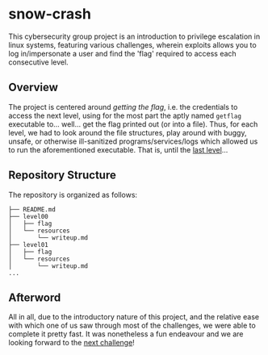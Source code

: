 # snow-crash

This cybersecurity group project is an introduction to privilege escalation in linux systems,
featuring various challenges, wherein exploits allows you to log in/impersonate a user
and find the 'flag' required to access each consecutive level.

## Overview

The project is centered around *getting the flag*, i.e. the credentials to access the next level,
using for the most part the aptly named `getflag` executable to... well... get the flag printed out
(or into a file).
Thus, for each level, we had to look around the file structures, play around with buggy, unsafe,
or otherwise ill-sanitized programs/services/logs which allowed us to run the aforementioned executable.
That is, until the [last level](level14/resources/writeup.md)...

## Repository Structure

The repository is organized as follows:

```
├── README.md
├── level00
│   ├── flag
│   └── resources
│       └── writeup.md
├── level01
│   ├── flag
│   └── resources
│       └── writeup.md
...
```

## Afterword

All in all, due to the introductory nature of this project, and the relative ease
with which one of us saw through most of the challenges, we were able to complete
it pretty fast.
It was nonetheless a fun endeavour and we are looking forward to the [next challenge](https://github.com/ethanolmethanol/rainfall42)!

